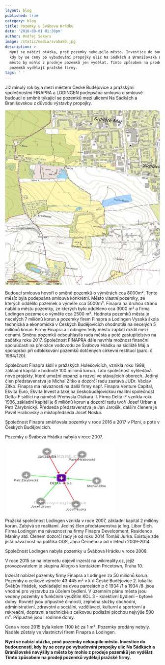 ```yaml
---
layout: blog
published: true
category: blog
title: Pozemky u Švábova Hrádku
date: '2018-08-01 01:38pm'
author: Ondřej Sekora
image: /static/media/svabak0.jpg
description: >-
  Nyní se nabízí otázka, proč pozemky nekoupilo město. Investice do budoucnosti,
  kdy by se ceny po vybudování propojky ulic Na Sádkách a Branišovské navýšily a
  město by mohlo z prodeje pozemků jen vydělat. Tímto způsobem na prodeji
  pozemků vydělají pražské firmy. 
tags: ' '
---
```

Již minulý rok byla mezi městem České Budějovice a pražskými společnostmi FINAPRA a LODINGEN podepsána smlouva o smlouvě budoucí o směně týkající se pozemků mezi ulicemi Na Sádkách a Branišovskou z důvodu výstavby propojky.

![](/static/media/svabak1.jpg)

Budoucí smlouva hovoří o směně pozemků o výměrách cca 8000m². Tento měsíc byla podepsána smlouva konkrétní. Město vlastní pozemky, ze kterých oddělilo pozemek o výměře cca 5000m². Finapra na druhou stranu nabídla městu pozemky, ze kterých bylo odděleno cca 3000 m² a firma Lodingen pozemek o výměře cca 2500 m². Hodnota pozemků města je necelých 7 miliónů korun a pozemky firem Finapra a Lodingen Vysoká škola technická a ekonomická v Českých Budějovicích ohodnotila na necelých 5 miliónů korun. Firmy Finapra a Lodingen tedy městu zaplatí rozdíl mezi cenami. Směnu pozemků odsouhlasila rada města a poté zastupitelstvo na začátku roku 2017. Společnost FINAPRA dále navrhla možnost finanční spoluúčasti na přeložce vodovodu ze Švábova Hrádku na sídliště Máj a spolupráci při odblokování pozemků dotčených církevní restitucí (parc. č. 1984/120).

Společnost Finapra sídlí v pražských Holešovicích, vznikla roku 1999, základní kapitál v hodnotě 100 miliónů korun. Tato společnost vyhledává nové projekty, které umožní expanzi a rozvoj ve stávajících oborech. Jediný člen představenstva je Michal Zítko a dozorčí radu zastává JUDr. Václav Zítko. Finapra má návaznosti na další firmy např. Finapra Venture Capital, Ekvita Euro, Ekvita Invest a také na českobudějovickou realitní společnost Delta-F sídlící na náměstí Přemysla Otakara II. Firma Delta-F vznikla roku 1996, základní kapitál je 6 miliónů korun a dozorčí radu tvoří Josef Urban a Petr Zárybnický. Předseda představenstva je Jan Jarošík, dalším členem je Pavel Hrabovský a místopředseda Josef Noska. 

Společnost Finapra směňovala pozemky v roce 2016 a 2017 v Plzni, a poté v Českých Budějovicích.

Pozemky u Švábova Hrádku nabyla v roce 2007.

![](/static/media/svabak2.jpg)

Pražská společnost Lodingen vznikla v roce 2007, základní kapitál 2 milióny korun. Zabývá se realitami. Jediný člen představenstva je Ing. Libor Šich. Firma Lodingen má návaznost na firmy Finapra Development, Residence Maniny atd. Členem dozorčí rady je od roku 2014 Tomáš Jurka. Existuje zde jistá návaznost na politika ODS, Jana Černého a od v letech 2009-2014.

Společnost Lodingen nabyla pozemky u Švábova Hrádku v roce 2008.

V roce 2015 se na internetu objevil inzerát na wikireality.cz, jejíž provozovatelem je skupina Allegro s kontaktem Pricetown, Praha 10. 

Inzerát nabízel pozemky firmy Finapra a Lodingen za 50 miliónů korun. Pozemky o celkové výměře 43 445 m² v k ú České Budějovice 2. lokalita Švábův Hrádek, rozkládající na dvou parcelách p č 1934 /1 a 1934 /8 ,jsou vhodné pro výstavbu za účelem bydlení.  V územním plánu města  jsou vedeny pozemky s funkčním využitím KOL 3 – kolektivní bydlení – bytové domy. Rovněž jsou přípustné činnosti, zejména služby obchodní, administrativní, zdravotní a sociální, vzdělávací, kulturní a sportovní a rekreační, dopravní a technické s celkovou podlažní plochou nejvýše 500 m². Přípustné jsou i rodinné domy.

Cena v roce 2015 byla kolem 1100 kč za 1 m². Pozemky prodány nebyly. Nadále zůstaly ve vlastnictví firem Finapra a Lodingen.

**Nyní se nabízí otázka, proč pozemky nekoupilo město. Investice do budoucnosti, kdy by se ceny po vybudování propojky ulic Na Sádkách a Branišovské navýšily a město by mohlo z prodeje pozemků jen vydělat. Tímto způsobem na prodeji pozemků vydělají pražské firmy.**
